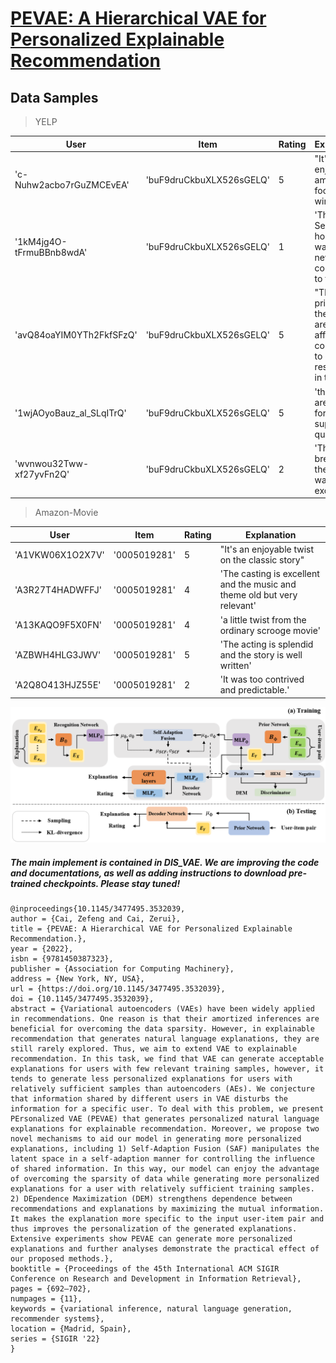 # [PEVAE: A Hierarchical VAE for Personalized Explainable Recommendation](https://dl.acm.org/doi/abs/10.1145/3477495.3532039)
## Data Samples

>YELP

|User|Item|Rating|Explanation|
| ----------- | ----------- | ----------- | ----------- |
|'c-Nuhw2acbo7rGuZMCEvEA'|'buF9druCkbuXLX526sGELQ'|5|"It's about enjoying amazing food and wine"|
| '1kM4jg4O-tFrmuBBnb8wdA'| 'buF9druCkbuXLX526sGELQ'| 1|'The Service is horrible the waitress never comes over to the table'|
| 'avQ84oaYIM0YTh2FkfSFzQ' | 'buF9druCkbuXLX526sGELQ' | 5|"The price's on the menu are very affordable compared to other restaurants in the area"|
| '1wjAOyoBauz_al_SLqITrQ' | 'buF9druCkbuXLX526sGELQ' | 5|'the prices are very fair for the superb quality'|
| 'wvnwou32Tww-xf27yvFn2Q' | 'buF9druCkbuXLX526sGELQ' | 2|'The fried bread with the burrata was excellent'|

>Amazon-Movie

|User|Item|Rating|Explanation|
| --- | --- | --- | --- |
| 'A1VKW06X1O2X7V' | '0005019281' | 5 |"It's an enjoyable twist on the classic story"|
| 'A3R27T4HADWFFJ' | '0005019281' | 4|'The casting is excellent and the music and theme old but very relevant'|
| 'A13KAQO9F5X0FN' | '0005019281' | 4|'a little twist from the ordinary scrooge movie'|
| 'AZBWH4HLG3JWV' | '0005019281' | 5|'The acting is splendid and the story is well written'|
| 'A2Q8O413HJZ55E' | '0005019281' | 2|'It was too contrived and predictable.'|

![overview](imgs/model.jpg)

##### The main implement is contained in DIS_VAE. We are improving the code and documentations, as well as adding instructions to download pre-trained checkpoints. Please stay tuned!
```
@inproceedings{10.1145/3477495.3532039,
author = {Cai, Zefeng and Cai, Zerui},
title = {PEVAE: A Hierarchical VAE for Personalized Explainable Recommendation.},
year = {2022},
isbn = {9781450387323},
publisher = {Association for Computing Machinery},
address = {New York, NY, USA},
url = {https://doi.org/10.1145/3477495.3532039},
doi = {10.1145/3477495.3532039},
abstract = {Variational autoencoders (VAEs) have been widely applied in recommendations. One reason is that their amortized inferences are beneficial for overcoming the data sparsity. However, in explainable recommendation that generates natural language explanations, they are still rarely explored. Thus, we aim to extend VAE to explainable recommendation. In this task, we find that VAE can generate acceptable explanations for users with few relevant training samples, however, it tends to generate less personalized explanations for users with relatively sufficient samples than autoencoders (AEs). We conjecture that information shared by different users in VAE disturbs the information for a specific user. To deal with this problem, we present PErsonalized VAE (PEVAE) that generates personalized natural language explanations for explainable recommendation. Moreover, we propose two novel mechanisms to aid our model in generating more personalized explanations, including 1) Self-Adaption Fusion (SAF) manipulates the latent space in a self-adaption manner for controlling the influence of shared information. In this way, our model can enjoy the advantage of overcoming the sparsity of data while generating more personalized explanations for a user with relatively sufficient training samples. 2) DEpendence Maximization (DEM) strengthens dependence between recommendations and explanations by maximizing the mutual information. It makes the explanation more specific to the input user-item pair and thus improves the personalization of the generated explanations. Extensive experiments show PEVAE can generate more personalized explanations and further analyses demonstrate the practical effect of our proposed methods.},
booktitle = {Proceedings of the 45th International ACM SIGIR Conference on Research and Development in Information Retrieval},
pages = {692–702},
numpages = {11},
keywords = {variational inference, natural language generation, recommender systems},
location = {Madrid, Spain},
series = {SIGIR '22}
}
```
